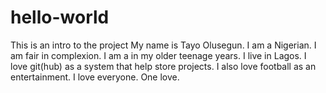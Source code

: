 # hello-world
This is an intro to the project
My name is Tayo Olusegun. I am a Nigerian. I am fair in complexion. I am a in my older teenage years. I live in Lagos. I love git(hub) as a system that help store projects. I also love football as an entertainment. I love everyone. One love.
